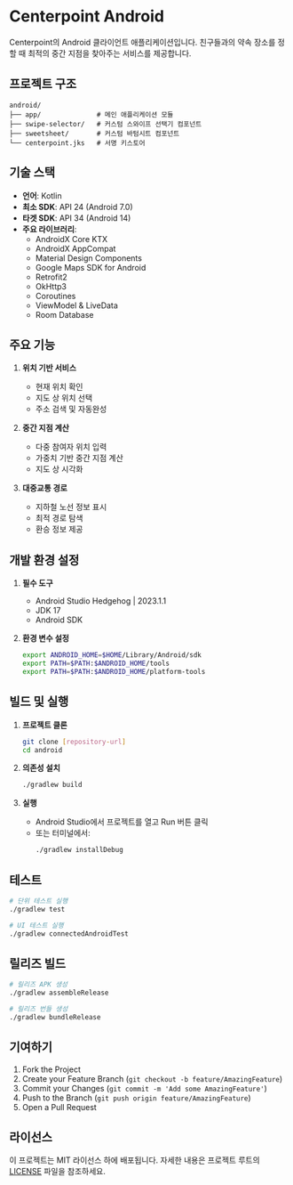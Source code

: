 # Centerpoint Android

Centerpoint의 Android 클라이언트 애플리케이션입니다. 친구들과의 약속 장소를 정할 때 최적의 중간 지점을 찾아주는 서비스를 제공합니다.

## 프로젝트 구조

```
android/
├── app/              # 메인 애플리케이션 모듈
├── swipe-selector/   # 커스텀 스와이프 선택기 컴포넌트
├── sweetsheet/       # 커스텀 바텀시트 컴포넌트
└── centerpoint.jks   # 서명 키스토어
```

## 기술 스택

- **언어**: Kotlin
- **최소 SDK**: API 24 (Android 7.0)
- **타겟 SDK**: API 34 (Android 14)
- **주요 라이브러리**:
  - AndroidX Core KTX
  - AndroidX AppCompat
  - Material Design Components
  - Google Maps SDK for Android
  - Retrofit2
  - OkHttp3
  - Coroutines
  - ViewModel & LiveData
  - Room Database

## 주요 기능

1. **위치 기반 서비스**
   - 현재 위치 확인
   - 지도 상 위치 선택
   - 주소 검색 및 자동완성

2. **중간 지점 계산**
   - 다중 참여자 위치 입력
   - 가중치 기반 중간 지점 계산
   - 지도 상 시각화

3. **대중교통 경로**
   - 지하철 노선 정보 표시
   - 최적 경로 탐색
   - 환승 정보 제공

## 개발 환경 설정

1. **필수 도구**
   - Android Studio Hedgehog | 2023.1.1
   - JDK 17
   - Android SDK

2. **환경 변수 설정**
   ```bash
   export ANDROID_HOME=$HOME/Library/Android/sdk
   export PATH=$PATH:$ANDROID_HOME/tools
   export PATH=$PATH:$ANDROID_HOME/platform-tools
   ```

## 빌드 및 실행

1. **프로젝트 클론**
   ```bash
   git clone [repository-url]
   cd android
   ```

2. **의존성 설치**
   ```bash
   ./gradlew build
   ```

3. **실행**
   - Android Studio에서 프로젝트를 열고 Run 버튼 클릭
   - 또는 터미널에서:
     ```bash
     ./gradlew installDebug
     ```

## 테스트

```bash
# 단위 테스트 실행
./gradlew test

# UI 테스트 실행
./gradlew connectedAndroidTest
```

## 릴리즈 빌드

```bash
# 릴리즈 APK 생성
./gradlew assembleRelease

# 릴리즈 번들 생성
./gradlew bundleRelease
```

## 기여하기

1. Fork the Project
2. Create your Feature Branch (`git checkout -b feature/AmazingFeature`)
3. Commit your Changes (`git commit -m 'Add some AmazingFeature'`)
4. Push to the Branch (`git push origin feature/AmazingFeature`)
5. Open a Pull Request

## 라이선스

이 프로젝트는 MIT 라이선스 하에 배포됩니다. 자세한 내용은 프로젝트 루트의 [LICENSE](../LICENSE) 파일을 참조하세요. 